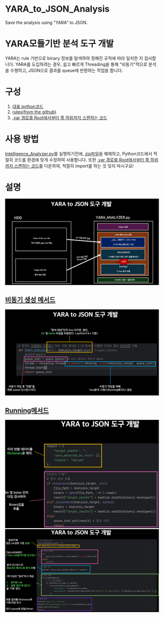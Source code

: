 # YARA_to_JSON_Analysis
Save the analysis using "YARA" to JSON.
# YARA모듈기반 분석 도구 개발
YARA는 rule 기반으로 binary 정보를 탐색하여 정해진 규칙에 따라 일치한 지 검사합니다. 
YARA를 도입하려는 경우, 쉽고 빠르게 Threading을 통해 "비동기"적으로 분석을 수행하고, JSON으로 결과를 queue에 반환하는 작업을 합니다.  

# 구성
1. [대표 python코드](https://github.com/lastime1650/YARA_to_JSON_Analysis/blob/main/codes/Intelligence_Analyzer.py)
2. [rules(from the github)](https://github.com/lastime1650/YARA_to_JSON_Analysis/blob/main/codes/Yara_rules.zip)
3. [.yar 경로를 Root에서부터 쭉 하위까지 스캔하는 코드](https://github.com/lastime1650/YARA_to_JSON_Analysis/blob/main/codes/File_Manager.py)

# 사용 방법
[Intelligence_Analyzer.py](https://github.com/lastime1650/YARA_to_JSON_Analysis/blob/main/codes/Intelligence_Analyzer.py)를 실행하기전에, [zip파일](https://github.com/lastime1650/YARA_to_JSON_Analysis/blob/main/codes/Yara_rules.zip)을 해제하고, Python코드에서 적절히 코드를 환경에 맞게 수정하여 사용합니다.
또한 [.yar 경로를 Root에서부터 쭉 하위까지 스캔하는 코드](https://github.com/lastime1650/YARA_to_JSON_Analysis/blob/main/codes/File_Manager.py)를 다운하여, 적절히 import를 하는 것 잊지 마시구요!

# 설명
![initial](https://github.com/lastime1650/YARA_to_JSON_Analysis/blob/main/images/image1.png)

## [비동기 생성 메서드](https://github.com/lastime1650/YARA_to_JSON_Analysis/blob/56b43daa71f9234a69308dfb70d1aa443410e81b/codes/Intelligence_Analyzer.py#L22)
![initial](https://github.com/lastime1650/YARA_to_JSON_Analysis/blob/main/images/image2.png)


## [Running메서드](https://github.com/lastime1650/YARA_to_JSON_Analysis/blob/ec209cbda567f62b53f4e97e977e6f9afbe033fb/codes/Intelligence_Analyzer.py#L30)
![initial](https://github.com/lastime1650/YARA_to_JSON_Analysis/blob/main/images/image3.png)
![initial](https://github.com/lastime1650/YARA_to_JSON_Analysis/blob/main/images/image4.png)

